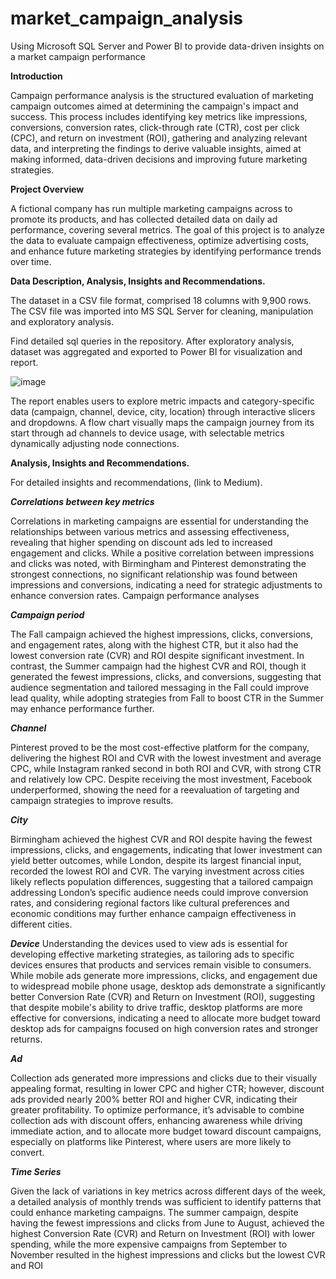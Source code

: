 # market_campaign_analysis
Using Microsoft SQL Server and Power BI to provide data-driven insights on a market campaign performance

**Introduction**

Campaign performance analysis is the structured evaluation of marketing campaign outcomes aimed at determining the campaign's impact and success. This process includes identifying key metrics like impressions, conversions, conversion rates, click-through rate (CTR), cost per click (CPC), and return on investment (ROI), gathering and analyzing relevant data, and interpreting the findings to derive valuable insights, aimed at making informed, data-driven decisions and improving future marketing strategies.

**Project Overview**

A fictional company has run multiple marketing campaigns across to promote its products, and has collected detailed data on daily ad performance, covering several metrics. The goal of this project is to analyze the data to evaluate campaign effectiveness, optimize advertising costs, and enhance future marketing strategies by identifying performance trends over time.

**Data Description, Analysis, Insights and Recommendations.**

The dataset in a CSV file format, comprised 18 columns with 9,900 rows. The CSV file was imported into MS SQL Server for cleaning, manipulation and exploratory analysis. 

Find detailed sql queries in the repository. 
After exploratory analysis, dataset was aggregated and exported to Power BI for visualization and report. 

![image](https://github.com/user-attachments/assets/61aee0ab-690e-4bb5-a092-839f3bed4d47)

The report enables users to explore metric impacts and category-specific data (campaign, channel, device, city, location) through interactive slicers and dropdowns. A flow chart visually maps the campaign journey from its start through ad channels to device usage, with selectable metrics dynamically adjusting node connections.


**Analysis, Insights and Recommendations.**

For detailed insights and recommendations, (link to Medium).

**_Correlations between key metrics_**

Correlations in marketing campaigns are essential for understanding the relationships between various metrics and assessing effectiveness, revealing that higher spending on discount ads led to increased engagement and clicks. While a positive correlation between impressions and clicks was noted, with Birmingham and Pinterest demonstrating the strongest connections, no significant relationship was found between impressions and conversions, indicating a need for strategic adjustments to enhance conversion rates.
Campaign performance analyses

_**Campaign period**_

The Fall campaign achieved the highest impressions, clicks, conversions, and engagement rates, along with the highest CTR, but it also had the lowest conversion rate (CVR) and ROI despite significant investment. In contrast, the Summer campaign had the highest CVR and ROI, though it generated the fewest impressions, clicks, and conversions, suggesting that audience segmentation and tailored messaging in the Fall could improve lead quality, while adopting strategies from Fall to boost CTR in the Summer may enhance performance further.

_**Channel**_

Pinterest proved to be the most cost-effective platform for the company, delivering the highest ROI and CVR with the lowest investment and average CPC, while Instagram ranked second in both ROI and CVR, with strong CTR and relatively low CPC. Despite receiving the most investment, Facebook underperformed, showing the need for a reevaluation of targeting and campaign strategies to improve results.

_**City**_

Birmingham achieved the highest CVR and ROI despite having the fewest impressions, clicks, and engagements, indicating that lower investment can yield better outcomes, while London, despite its largest financial input, recorded the lowest ROI and CVR. The varying investment across cities likely reflects population differences, suggesting that a tailored campaign addressing London’s specific audience needs could improve conversion rates, and considering regional factors like cultural preferences and economic conditions may further enhance campaign effectiveness in different cities.

_**Device**_
Understanding the devices used to view ads is essential for developing effective marketing strategies, as tailoring ads to specific devices ensures that products and services remain visible to consumers. While mobile ads generate more impressions, clicks, and engagement due to widespread mobile phone usage, desktop ads demonstrate a significantly better Conversion Rate (CVR) and Return on Investment (ROI), suggesting that despite mobile's ability to drive traffic, desktop platforms are more effective for conversions, indicating a need to allocate more budget toward desktop ads for campaigns focused on high conversion rates and stronger returns.

_**Ad**_

Collection ads generated more impressions and clicks due to their visually appealing format, resulting in lower CPC and higher CTR; however, discount ads provided nearly 200% better ROI and higher CVR, indicating their greater profitability. To optimize performance, it’s advisable to combine collection ads with discount offers, enhancing awareness while driving immediate action, and to allocate more budget toward discount campaigns, especially on platforms like Pinterest, where users are more likely to convert.

_**Time Series**_

Given the lack of variations in key metrics across different days of the week, a detailed analysis of monthly trends was sufficient to identify patterns that could enhance marketing campaigns. The summer campaign, despite having the fewest impressions and clicks from June to August, achieved the highest Conversion Rate (CVR) and Return on Investment (ROI) with lower spending, while the more expensive campaigns from September to November resulted in the highest impressions and clicks but the lowest CVR and ROI

